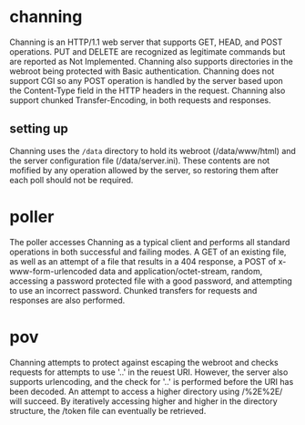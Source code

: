 # channing

Channing is an HTTP/1.1 web server that supports GET, HEAD, and POST operations. PUT and DELETE
are recognized as legitimate commands but are reported as Not Implemented.  Channing also
supports directories in the webroot being protected with Basic authentication. Channing does 
not support CGI so any POST operation is handled by the server based upon the Content-Type
field in the HTTP headers in the request. Channing also support chunked Transfer-Encoding,
in both requests and responses.

## setting up

Channing uses the `/data` directory to hold its webroot (/data/www/html) and the server 
configuration file (/data/server.ini). These contents are not mofified by any operation
allowed by the server, so restoring them after each poll should not be required.

# poller

The poller accesses Channing as a typical client and performs all standard operations in both
successful and failing modes.  A GET of an existing file, as well as an attempt of a file 
that results in a 404 response, a POST of x-www-form-urlencoded data and application/octet-stream,
random, accessing a password protected file with a good password, and attempting to use an
incorrect password. Chunked transfers for requests and responses are also performed.

# pov

Channing attempts to protect against escaping the webroot and checks requests for attempts 
to use '..' in the reuest URI. However, the server also supports urlencoding, and the check
for '..' is performed before the URI has been decoded.  An attempt to access a higher directory
using /%2E%2E/ will succeed.  By iteratively accessing higher and higher in the directory 
structure, the /token file can eventually be retrieved.